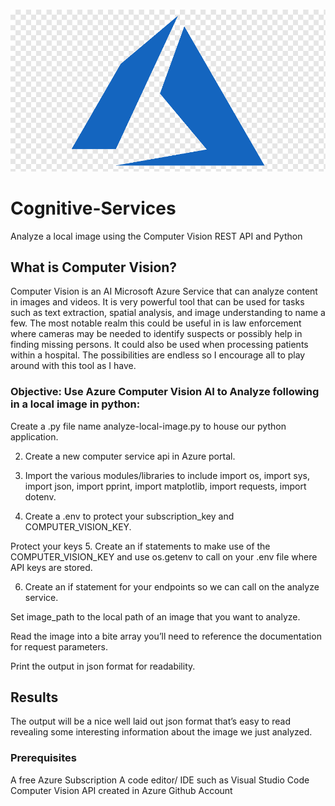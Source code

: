 <br>![Alt Text](png-transparent-microsoft-azure-cloud-computing-microsoft-corporation-platform-as-a-service-business-cloud-computing-blue-angle-service.png)</br>

# Cognitive-Services
Analyze a local image using the Computer Vision REST API and Python

## What is Computer Vision? 
Computer Vision is an AI Microsoft Azure Service that can analyze content in images and videos. It is very powerful tool that can be used for tasks such as text extraction, spatial analysis, and image understanding to name a few. The most notable realm this could be useful in is law enforcement where cameras may be needed to identify suspects or possibly help in finding missing persons. It could also be used when processing patients within a hospital. The possibilities are endless so I encourage all to play around with this tool as I have.

### Objective: Use Azure Computer Vision AI to Analyze following in a local image in python:

Create a .py file name analyze-local-image.py to house our python application.

2. Create a new computer service api in Azure portal.


3. Import the various modules/libraries to include import os, import sys, import json, import pprint, import matplotlib, import requests, import dotenv.


4. Create a .env to protect your subscription_key and COMPUTER_VISION_KEY.


Protect your keys
5. Create an if statements to make use of the COMPUTER_VISION_KEY and use os.getenv to call on your .env file where API keys are stored.


6. Create an if statement for your endpoints so we can call on the analyze service.


Set image_path to the local path of an image that you want to analyze.

Read the image into a bite array you’ll need to reference the documentation for request parameters.

Print the output in json format for readability.

## Results
The output will be a nice well laid out json format that’s easy to read revealing some interesting information about the image we just analyzed.


### Prerequisites

A free Azure Subscription
A code editor/ IDE such as Visual Studio Code
Computer Vision API created in Azure
Github Account
